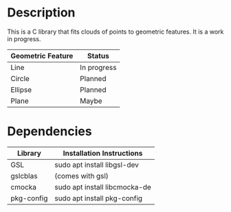 # Description
This is a C library that fits clouds of points to geometric features.  It is a work in progress.

| Geometric Feature | Status      |
| ----------------- | ----------- |
| Line              | In progress |
| Circle            | Planned     |
| Ellipse           | Planned     |
| Plane             | Maybe       |
# Dependencies

| Library    | Installation Instructions      |
|----------- | ------------------------------ |
| GSL        | sudo apt install libgsl-dev    |
| gslcblas   | (comes with gsl)               |
| cmocka     | sudo apt install libcmocka-de  |
| pkg-config | sudo apt install pkg-config    |
 

